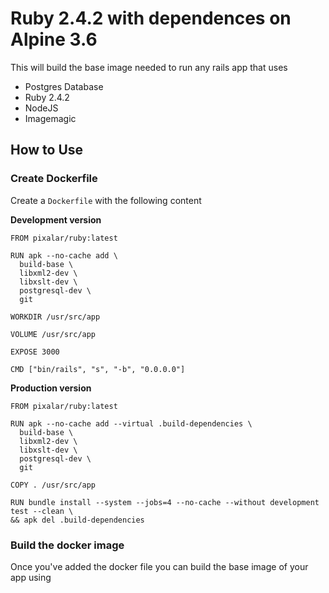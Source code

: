 # Ruby 2.4.2 with dependences on Alpine 3.6

This will build the base image needed to run any rails app that uses

* Postgres Database
* Ruby 2.4.2
* NodeJS
* Imagemagic

## How to Use

### Create Dockerfile

Create a `Dockerfile` with the following content

**Development version**

```
FROM pixalar/ruby:latest

RUN apk --no-cache add \
  build-base \
  libxml2-dev \
  libxslt-dev \
  postgresql-dev \
  git

WORKDIR /usr/src/app

VOLUME /usr/src/app

EXPOSE 3000

CMD ["bin/rails", "s", "-b", "0.0.0.0"]
```

**Production version**

```
FROM pixalar/ruby:latest

RUN apk --no-cache add --virtual .build-dependencies \
  build-base \
  libxml2-dev \
  libxslt-dev \
  postgresql-dev \
  git

COPY . /usr/src/app

RUN bundle install --system --jobs=4 --no-cache --without development test --clean \
&& apk del .build-dependencies

```

### Build the docker image

Once you've added the docker file you can build the base image of your app using
